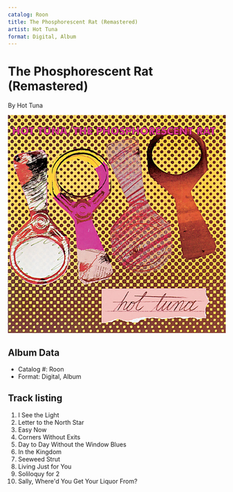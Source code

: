 ```yaml
---
catalog: Roon
title: The Phosphorescent Rat (Remastered)
artist: Hot Tuna
format: Digital, Album
---
```


# The Phosphorescent Rat (Remastered)

By Hot Tuna

![](../../assets/albumcovers/Hot_Tuna-The_Phosphorescent_Rat_Remastered.png)

## Album Data

- Catalog #: Roon
- Format: Digital, Album


## Track listing


1. I See the Light
2. Letter to the North Star
3. Easy Now
4. Corners Without Exits
5. Day to Day Without the Window Blues
6. In the Kingdom
7. Seeweed Strut
8. Living Just for You
9. Soliloquy for 2
10. Sally, Where'd You Get Your Liquor From?

